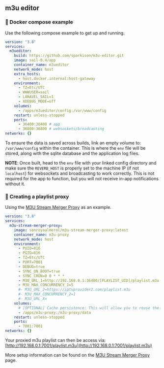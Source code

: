 ## m3u editor

### 🐳 Docker compose example

Use the following compose example to get up and running.

```yaml
version: "3.8"
services:
  m3ueditor:
    build: https://github.com/sparkison/m3u-editor.git
    image: sail-8.4/app
    container_name: m3ueditor
    network_mode: host
    extra_hosts:
      - host.docker.internal:host-gateway
    environment:
      - TZ=Etc/UTC
      - WWWUSER=sail
      - LARAVEL_SAIL=1
      - XDEBUG_MODE=off
    volumes:
      - /apps/m3ueditor/config:/var/www/config
    restart: unless-stopped
    ports:
      - 36400:36400 # app
      - 36800:36800 # websockets/broadcasting
networks: {}

```

To ensure the data is saved across builds, link an empty volume to: `/var/www/config` within the container. This is where the `env` file will be stored, along with the sqlite database and the application log files.

**NOTE**: Once built, head to the `env` file with your linked config directory and make sure the `REVERB_HOST` is properly set to the machine IP (if not `localhost`) for websockets and broadcasting to work correctly. This is not required for the app to function, but you will not receive in-app notifications without it.

### 📡 Creating a playlist proxy

Using the [M3U Stream Merger Proxy](https://github.com/sonroyaalmerol/m3u-stream-merger-proxy) as an example.

```yaml
version: "3.8"
services:
  m3u-stream-merger-proxy:
    image: sonroyaalmerol/m3u-stream-merger-proxy:latest
    container_name: m3u-proxy
    network_mode: host
    environment:
      - PUID=816
      - PGID=816
      - TZ=Etc/UTC
      - PORT=7001
      - DEBUG=true
      - SYNC_ON_BOOT=true
      - SYNC_CRON=0 0 * * *
      - M3U_URL_1=http://192.168.0.1:36400/[PLAYLIST_UID]/playlist.m3u
      - M3U_MAX_CONCURRENCY_1=5
      #- M3U_URL_2=https://iptvprovider2.com/playlist.m3u
      #- M3U_MAX_CONCURRENCY_2=1
      #- M3U_URL_X=
    volumes:
      # [OPTIONAL] Cache persistence: This will allow you to reuse the M3U cache across container recreates.
      - /apps/m3u-proxy:/m3u-proxy/data
    restart: unless-stopped
    ports:
      - 7001:7001
networks: {}

```

Your proxied m3u playlist can then be access via: [http://192.168.0.1:7001/playlist.m3u](http://192.168.0.1:7001/playlist.m3u)

More setup information can be found on the [M3U Stream Merger Proxy](https://github.com/sonroyaalmerol/m3u-stream-merger-proxy) page.
